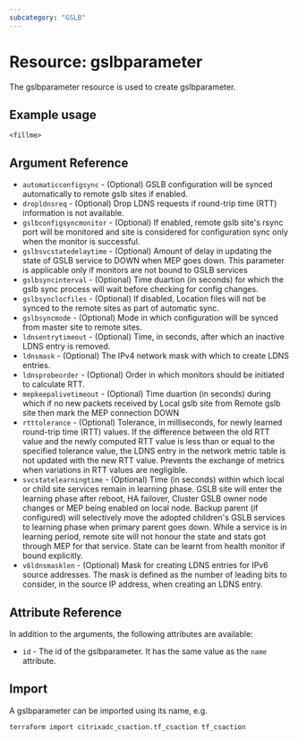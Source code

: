 ```yaml
---
subcategory: "GSLB"
---
```


# Resource: gslbparameter

The gslbparameter resource is used to create gslbparameter.


## Example usage

```hcl
<fillme>
```


## Argument Reference

* `automaticconfigsync` - (Optional) GSLB configuration will be synced automatically to remote gslb sites if enabled.
* `dropldnsreq` - (Optional) Drop LDNS requests if round-trip time (RTT) information is not available.
* `gslbconfigsyncmonitor` - (Optional) If enabled, remote gslb site's rsync port will be monitored and site is considered for configuration sync only when the monitor is successful.
* `gslbsvcstatedelaytime` - (Optional) Amount of delay in updating the state of GSLB service to DOWN when MEP goes down. 			This parameter is applicable only if monitors are not bound to GSLB services
* `gslbsyncinterval` - (Optional) Time duartion (in seconds) for which the gslb sync process will wait before checking for config changes.
* `gslbsynclocfiles` - (Optional) If disabled, Location files will not be synced to the remote sites as part of automatic sync.
* `gslbsyncmode` - (Optional) Mode in which configuration will be synced from master site to remote sites.
* `ldnsentrytimeout` - (Optional) Time, in seconds, after which an inactive LDNS entry is removed.
* `ldnsmask` - (Optional) The IPv4 network mask with which to create LDNS entries.
* `ldnsprobeorder` - (Optional) Order in which monitors should be initiated to calculate RTT.
* `mepkeepalivetimeout` - (Optional) Time duartion (in seconds) during which if no new packets received by Local gslb site from Remote gslb site then mark the MEP connection DOWN
* `rtttolerance` - (Optional) Tolerance, in milliseconds, for newly learned round-trip time (RTT) values. If the difference between the old RTT value and the newly computed RTT value is less than or equal to the specified tolerance value, the LDNS entry in the network metric table is not updated with the new RTT value. Prevents the exchange of metrics when variations in RTT values are negligible.
* `svcstatelearningtime` - (Optional) Time (in seconds) within which local or child site services remain in learning phase. GSLB site will enter the learning phase after reboot, HA failover, Cluster GSLB owner node changes or MEP being enabled on local node.  Backup parent (if configured) will selectively move the adopted children's GSLB services to learning phase when primary parent goes down. While a service is in learning period, remote site will not honour the state and stats got through MEP for that service. State can be learnt from health monitor if bound explicitly.
* `v6ldnsmasklen` - (Optional) Mask for creating LDNS entries for IPv6 source addresses. The mask is defined as the number of leading bits to consider, in the source IP address, when creating an LDNS entry.


## Attribute Reference

In addition to the arguments, the following attributes are available:

* `id` - The id of the gslbparameter. It has the same value as the `name` attribute.


## Import

A gslbparameter can be imported using its name, e.g.

```shell
terraform import citrixadc_csaction.tf_csaction tf_csaction
```
